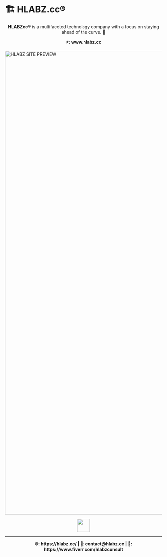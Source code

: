 # 🏗 HLABZ.cc® 

 <p align="center">
  <strong>HLABZcc®</strong> is a multifaceted technology company with a focus on staying ahead of the curve. 🌊
 </p>
 
  <p align="center">
  <strong>⭐️: www.hlabz.cc</strong>
 </p>
 
<img width="1490" alt="HLABZ SITE PREVIEW" src="https://user-images.githubusercontent.com/113842155/195226147-607d0013-7504-4bcf-b3e2-83f34e979f0d.png">
  <p align="center">
    <a href="https://www.hlabz.cc/"><img src="https://user-images.githubusercontent.com/113842155/195224448-f56ebf5c-a876-4a4a-b364-250f9220419e.png" width="42px"></a>
  </p>
   
<hr />

 <p align="center">
  <strong>🌐: https://hlabz.cc/ | 📩: contact@hlabz.cc | 🤝: https://www.fiverr.com/hlabzconsult</strong>
 </p>

